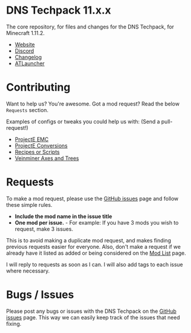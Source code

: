# DNS Techpack 11.x.x
The core repository, for files and changes for the DNS Techpack, for Minecraft 1.11.2.

* [Website](http://dnstechpack.com/)
* [Discord](http://discord.gg/0abLGwcRy9amWzRa)
* [Changelog](https://github.com/DNSTechpack/DNS11-MC1.11.2/commits/master)
* [ATLauncher](https://atlauncher.com/pack/DNSTechpack/)

# Contributing

Want to help us? You're awesome. Got a mod request? Read the below `Requests` section.

Examples of configs or tweaks you could help us with: (Send a pull-request!)

* [ProjectE EMC](https://github.com/DNSTechpack/DNS11-MC1.11.2/blob/beta/config/ProjectE/custom_emc.json)
* [ProjectE Conversions](https://github.com/DNSTechpack/DNS11-MC1.11.2/tree/beta/config/ProjectE/customConversions)
* [Recipes or Scripts](https://github.com/DNSTechpack/DNS11-MC1.11.2/tree/beta/scripts)
* [Veinminer Axes and Trees](https://github.com/DNSTechpack/DNS11-MC1.11.2/blob/beta/config/veinminer/tools-and-blocks.json)

# Requests

To make a mod request, please use the [GitHub issues](https://github.com/DNSTechpack/DNS11-MC1.11.2/issues) page and follow these simple rules.

* **Include the mod name in the issue title**
* **One mod per issue.** - For example: If you have 3 mods you wish to request, make 3 issues.

This is to avoid making a duplicate mod request, and makes finding previous requests easier for everyone. Also, don't make a request if we already have it listed as added or being considered on the [Mod List](https://github.com/DNSTechpack/DNS10-MC1.10.2/blob/master/MODLIST.md) page.

I will reply to requests as soon as I can. I will also add tags to each issue where necessary.

# Bugs / Issues

Please post any bugs or issues with the DNS Techpack on the [GitHub issues](https://github.com/DNSTechpack/DNS11-MC1.11.2/issues) page. This way we can easily keep track of the issues that need fixing.